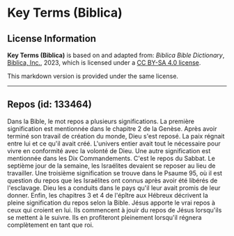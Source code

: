 # Key Terms (Biblica)

## License Information

**Key Terms (Biblica)** is based on and adapted from: _Biblica Bible Dictionary_, [Biblica, Inc.](https://www.biblica.com/), 2023, which is licensed under a [CC BY-SA 4.0 license](https://creativecommons.org/licenses/by-sa/4.0/legalcode.en).

This markdown version is provided under the same license.



--------------------------------

## Repos (id: 133464)

Dans la Bible, le mot repos a plusieurs significations. La première signification est mentionnée dans le chapitre 2 de la Genèse. Après avoir terminé son travail de création du monde, Dieu s'est reposé. La paix régnait entre lui et ce qu'il avait créé. L'univers entier avait tout le nécessaire pour vivre en conformité avec la volonté de Dieu. Une autre signification est mentionnée dans les Dix Commandements. C'est le repos du Sabbat. Le septième jour de la semaine, les Israélites devaient se reposer au lieu de travailler. Une troisième signification se trouve dans le Psaume 95, où il est question du repos que les Israélites ont connus après avoir été libérés de l'esclavage. Dieu les a conduits dans le pays qu'il leur avait promis de leur donner. Enfin, les chapitres 3 et 4 de l'épître aux Hébreux décrivent la pleine signification du repos selon la Bible. Jésus apporte le vrai repos à ceux qui croient en lui. Ils commencent à jouir du repos de Jésus lorsqu'ils se mettent à le suivre. Ils en profiteront pleinement lorsqu'il régnera complètement en tant que roi.



